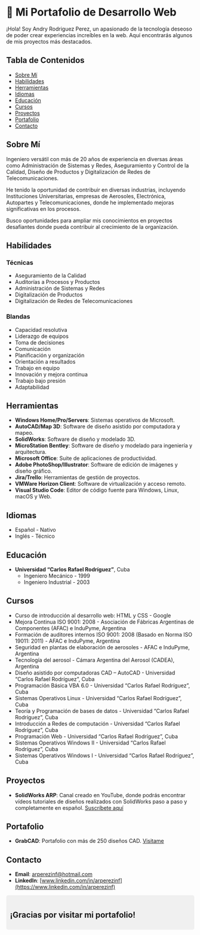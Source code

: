 # 🚀 Mi Portafolio de Desarrollo Web

¡Hola! Soy Andry Rodriguez Perez, un apasionado de la tecnología deseoso de poder crear experiencias increíbles en la web. Aquí encontrarás algunos de mis proyectos más destacados.

## Tabla de Contenidos

- [Sobre Mí](#sobre-mí)
- [Habilidades](#habilidades)
- [Herramientas](#herramientas)
- [Idiomas](#idiomas)
- [Educación](#educación)
- [Cursos](#cursos)
- [Proyectos](#proyectos)
- [Portafolio](#portafolio)
- [Contacto](#contacto)

## Sobre Mí

Ingeniero versátil con más de 20 años de experiencia en diversas áreas como Administración de Sistemas y Redes, Aseguramiento y Control de la Calidad, Diseño de Productos y Digitalización de Redes de Telecomunicaciones.

He tenido la oportunidad de contribuir en diversas industrias, incluyendo Instituciones Universitarias, empresas de Aerosoles, Electrónica, Autopartes y Telecomunicaciones, donde he implementado mejoras significativas en los procesos.

Busco oportunidades para ampliar mis conocimientos en proyectos desafiantes donde pueda contribuir al crecimiento de la organización.

## Habilidades

### Técnicas
- Aseguramiento de la Calidad
- Auditorías a Procesos y Productos
- Administración de Sistemas y Redes
- Digitalización de Productos
- Digitalización de Redes de Telecomunicaciones

### Blandas
- Capacidad resolutiva
- Liderazgo de equipos
- Toma de decisiones
- Comunicación
- Planificación y organización
- Orientación a resultados
- Trabajo en equipo
- Innovación y mejora continua
- Trabajo bajo presión
- Adaptabilidad

## Herramientas
- **Windows Home/Pro/Servers**: Sistemas operativos de Microsoft.
- **AutoCAD/Map 3D**: Software de diseño asistido por computadora y mapeo.
- **SolidWorks**: Software de diseño y modelado 3D.
- **MicroStation Bentley**: Software de diseño y modelado para ingeniería y arquitectura.
- **Microsoft Office**: Suite de aplicaciones de productividad.
- **Adobe PhotoShop/Illustrator**: Software de edición de imágenes y diseño gráfico.
- **Jira/Trello**: Herramientas de gestión de proyectos.
- **VMWare Horizon Client**: Software de virtualización y acceso remoto.
- **Visual Studio Code**: Editor de código fuente para Windows, Linux, macOS y Web.

## Idiomas
- Español - Nativo
- Inglés - Técnico

## Educación
- **Universidad “Carlos Rafael Rodríguez”**, Cuba
  - Ingeniero Mecánico - 1999
  - Ingeniero Industrial - 2003

## Cursos
- Curso de introducción al desarrollo web: HTML y CSS - Google
- Mejora Continua ISO 9001: 2008 - Asociación de Fábricas Argentinas de Componentes (AFAC) e InduPyme, Argentina
- Formación de auditores internos ISO 9001: 2008 (Basado en Norma ISO 19011: 2011) - AFAC e InduPyme, Argentina
- Seguridad en plantas de elaboración de aerosoles - AFAC e InduPyme, Argentina
- Tecnología del aerosol - Cámara Argentina del Aerosol (CADEA), Argentina
- Diseño asistido por computadoras CAD – AutoCAD - Universidad “Carlos Rafael Rodríguez”, Cuba
- Programación Básica VBA 6.0 - Universidad “Carlos Rafael Rodríguez”, Cuba
- Sistemas Operativos Linux - Universidad “Carlos Rafael Rodríguez”, Cuba
- Teoría y Programación de bases de datos - Universidad “Carlos Rafael Rodríguez”, Cuba
- Introducción a Redes de computación - Universidad “Carlos Rafael Rodríguez”, Cuba
- Programación Web - Universidad “Carlos Rafael Rodríguez”, Cuba
- Sistemas Operativos Windows II - Universidad “Carlos Rafael Rodríguez”, Cuba
- Sistemas Operativos Windows I - Universidad “Carlos Rafael Rodríguez”, Cuba

## Proyectos
- **SolidWorks ARP**: Canal creado en YouTube, donde podrás encontrar vídeos tutoriales de diseños realizados con SolidWorks paso a paso y completamente en español. [Suscríbete aquí](https://www.youtube.com/@solidworksarp?sub_confirmation=1)

## Portafolio
- **GrabCAD**: Portafolio con más de 250 diseños CAD. [Visitame](https://grabcad.com/andry.rodriguez.perez-1)

## Contacto
- **Email**: [arperezinf@hotmail.com](mailto:arperezinf@hotmail.com)
- **LinkedIn**: [www.linkedin.com/in/arperezinf](https://www.linkedin.com/in/arperezinf)

<div style="background-color: #f0f0f0; padding: 10px; border-radius: 5px;">
  <h2>¡Gracias por visitar mi portafolio!</h2>
</div>
